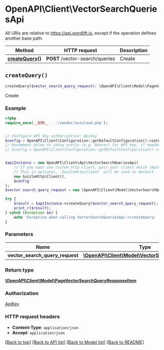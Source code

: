 # OpenAPI\Client\VectorSearchQueriesApi

All URIs are relative to https://api.wordlift.io, except if the operation defines another base path.

| Method | HTTP request | Description |
| ------------- | ------------- | ------------- |
| [**createQuery()**](VectorSearchQueriesApi.md#createQuery) | **POST** /vector-search/queries | Create |


## `createQuery()`

```php
createQuery($vector_search_query_request): \OpenAPI\Client\Model\PageVectorSearchQueryResponseItem
```

Create

### Example

```php
<?php
require_once(__DIR__ . '/vendor/autoload.php');


// Configure API key authorization: ApiKey
$config = OpenAPI\Client\Configuration::getDefaultConfiguration()->setApiKey('Authorization', 'YOUR_API_KEY');
// Uncomment below to setup prefix (e.g. Bearer) for API key, if needed
// $config = OpenAPI\Client\Configuration::getDefaultConfiguration()->setApiKeyPrefix('Authorization', 'Bearer');


$apiInstance = new OpenAPI\Client\Api\VectorSearchQueriesApi(
    // If you want use custom http client, pass your client which implements `GuzzleHttp\ClientInterface`.
    // This is optional, `GuzzleHttp\Client` will be used as default.
    new GuzzleHttp\Client(),
    $config
);
$vector_search_query_request = new \OpenAPI\Client\Model\VectorSearchQueryRequest(); // \OpenAPI\Client\Model\VectorSearchQueryRequest

try {
    $result = $apiInstance->createQuery($vector_search_query_request);
    print_r($result);
} catch (Exception $e) {
    echo 'Exception when calling VectorSearchQueriesApi->createQuery: ', $e->getMessage(), PHP_EOL;
}
```

### Parameters

| Name | Type | Description  | Notes |
| ------------- | ------------- | ------------- | ------------- |
| **vector_search_query_request** | [**\OpenAPI\Client\Model\VectorSearchQueryRequest**](../Model/VectorSearchQueryRequest.md)|  | |

### Return type

[**\OpenAPI\Client\Model\PageVectorSearchQueryResponseItem**](../Model/PageVectorSearchQueryResponseItem.md)

### Authorization

[ApiKey](../../README.md#ApiKey)

### HTTP request headers

- **Content-Type**: `application/json`
- **Accept**: `application/json`

[[Back to top]](#) [[Back to API list]](../../README.md#endpoints)
[[Back to Model list]](../../README.md#models)
[[Back to README]](../../README.md)
